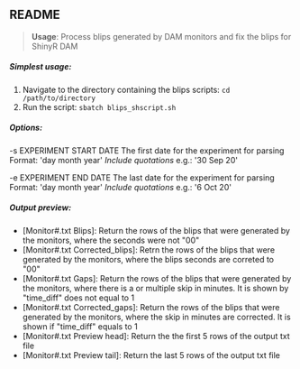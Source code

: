 README
------

> __Usage__: Process blips generated by DAM monitors and fix the blips for ShinyR DAM

##### Simplest usage:

1. Navigate to the directory containing the blips scripts: `cd /path/to/directory`
2. Run the script: `sbatch blips_shscript.sh`
    
##### Options:

-s EXPERIMENT START DATE
The first date for the experiment for parsing 
Format: 'day month year' *Include quotations*
e.g.:   '30 Sep 20' 
    
-e EXPERIMENT END DATE
The last date for the experiment for parsing
Format: 'day month year' *Include quotations*
e.g.:   '6 Oct 20' 

##### Output preview:

- [Monitor#.txt Blips]: Return the rows of the blips that were generated by the monitors, where the seconds were not "00"
- [Monitor#.txt Corrected_blips]: Retrn the rows of the blips that were generated by the monitors, where the blips seconds are correted to "00"
- [Monitor#.txt Gaps]: Return the rows of the blips that were generated by the monitors, where there is a or multiple skip in minutes. It is shown by "time_diff" does not equal to 1
- [Monitor#.txt Corrected_gaps]: Return the rows of the blips that were generated by the monitors, where the skip in minutes are corrected. It is shown if "time_diff" equals to 1
- [Monitor#.txt Preview head]: Return the the first 5 rows of the output txt file
- [Monitor#.txt Preview tail]: Return the last 5 rows of the output txt file
